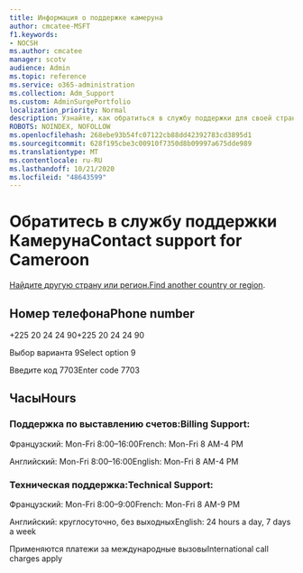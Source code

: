 ```yaml
---
title: Информация о поддержке камеруна
author: cmcatee-MSFT
f1.keywords:
- NOCSH
ms.author: cmcatee
manager: scotv
audience: Admin
ms.topic: reference
ms.service: o365-administration
ms.collection: Adm_Support
ms.custom: AdminSurgePortfolio
localization_priority: Normal
description: Узнайте, как обратиться в службу поддержки для своей страны или региона.
ROBOTS: NOINDEX, NOFOLLOW
ms.openlocfilehash: 268ebe93b54fc07122cb88dd42392783cd3895d1
ms.sourcegitcommit: 628f195cbe3c00910f7350d8b09997a675dde989
ms.translationtype: MT
ms.contentlocale: ru-RU
ms.lasthandoff: 10/21/2020
ms.locfileid: "48643599"
---
```

# <a name="contact-support-for-cameroon"></a><span data-ttu-id="60f28-103">Обратитесь в службу поддержки Камеруна</span><span class="sxs-lookup"><span data-stu-id="60f28-103">Contact support for Cameroon</span></span>

<span data-ttu-id="60f28-104">[Найдите другую страну или регион.](../contact-support-for-business-products.md)</span><span class="sxs-lookup"><span data-stu-id="60f28-104">[Find another country or region](../contact-support-for-business-products.md).</span></span>

## <a name="phone-number"></a><span data-ttu-id="60f28-105">Номер телефона</span><span class="sxs-lookup"><span data-stu-id="60f28-105">Phone number</span></span>
<span data-ttu-id="60f28-106">+225 20 24 24 90</span><span class="sxs-lookup"><span data-stu-id="60f28-106">+225 20 24 24 90</span></span>

<span data-ttu-id="60f28-107">Выбор варианта 9</span><span class="sxs-lookup"><span data-stu-id="60f28-107">Select option 9</span></span>

<span data-ttu-id="60f28-108">Введите код 7703</span><span class="sxs-lookup"><span data-stu-id="60f28-108">Enter code 7703</span></span>

## <a name="hours"></a><span data-ttu-id="60f28-109">Часы</span><span class="sxs-lookup"><span data-stu-id="60f28-109">Hours</span></span>
### <a name="billing-support"></a><span data-ttu-id="60f28-110">Поддержка по выставлению счетов:</span><span class="sxs-lookup"><span data-stu-id="60f28-110">Billing Support:</span></span>

<span data-ttu-id="60f28-111">Французский: Mon-Fri 8:00–16:00</span><span class="sxs-lookup"><span data-stu-id="60f28-111">French: Mon-Fri 8 AM-4 PM</span></span>

<span data-ttu-id="60f28-112">Английский: Mon-Fri 8:00–16:00</span><span class="sxs-lookup"><span data-stu-id="60f28-112">English: Mon-Fri 8 AM-4 PM</span></span>

### <a name="technical-support"></a><span data-ttu-id="60f28-113">Техническая поддержка:</span><span class="sxs-lookup"><span data-stu-id="60f28-113">Technical Support:</span></span>

<span data-ttu-id="60f28-114">Французский: Mon-Fri 8:00–9:00</span><span class="sxs-lookup"><span data-stu-id="60f28-114">French: Mon-Fri 8 AM-9 PM</span></span>

<span data-ttu-id="60f28-115">Английский: круглосуточно, без выходных</span><span class="sxs-lookup"><span data-stu-id="60f28-115">English: 24 hours a day, 7 days a week</span></span>

<span data-ttu-id="60f28-116">Применяются платежи за международные вызовы</span><span class="sxs-lookup"><span data-stu-id="60f28-116">International call charges apply</span></span>
